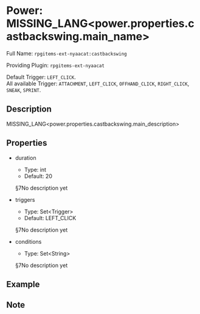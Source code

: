 # Power: MISSING_LANG<power.properties.castbackswing.main_name>

<!-- This file is generated ingame by `/rpgitem gen-wiki`. -->
<!-- Please only edit between "beginCustomXXXX" and "endCustomXXXX".  -->
<!-- If you want to edit description of this power or property, -->
<!-- please edit corresponding section in "resources/lang/en_US.yml" -->

Full Name: `rpgitems-ext-nyaacat:castbackswing`

Providing Plugin: `rpgitems-ext-nyaacat`

Default Trigger: `LEFT_CLICK`.  
All available Trigger: `ATTACHMENT`, `LEFT_CLICK`, `OFFHAND_CLICK`, `RIGHT_CLICK`, `SNEAK`, `SPRINT`.

<!-- beginCustomHeader -->
<!-- endCustomHeader -->

## Description

MISSING_LANG<power.properties.castbackswing.main_description>
<!-- beginCustomDescription -->
<!-- endCustomDescription -->

## Properties

* duration

  * Type: int
  * Default: 20

  §7No description yet

* triggers

  * Type: Set&lt;Trigger&gt;
  * Default: LEFT_CLICK

  §7No description yet

* conditions

  * Type: Set&lt;String&gt;

  §7No description yet

<!-- beginCustomProperties -->
<!-- endCustomProperties -->

## Example

<!-- beginCustomExample -->
<!-- endCustomExample -->

## Note

<!-- beginCustomNote -->
<!-- endCustomNote -->